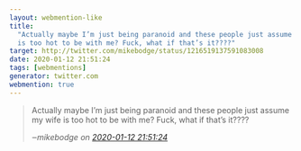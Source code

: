 ```yaml
---
layout: webmention-like
title:
  "Actually maybe I’m just being paranoid and these people just assume my wife
  is too hot to be with me? Fuck, what if that’s it????"
target: http://twitter.com/mikebodge/status/1216519137591083008
date: 2020-01-12 21:51:24
tags: [webmentions]
generator: twitter.com
webmention: true
---
```


<blockquote class="external-citation">
  <p>
    Actually maybe I’m just being paranoid and these people just assume my wife is too hot to be with me? Fuck, what if that’s it????
  </p>
  <cite>‒<span class="p-author p-name">mikebodge</span>
    on
    <a href="http://twitter.com/mikebodge/status/1216519137591083008" rel="external nofollow" target="_blank">2020-01-12 21:51:24</a>
  </cite>
</blockquote>
